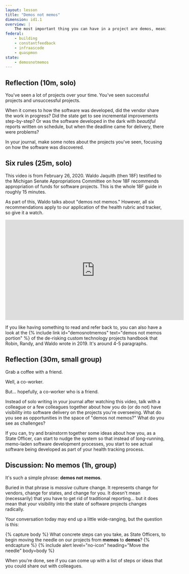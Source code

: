 ```yaml
---
layout: lesson
title: "Demos not memos"
dimension: id1.1
overview: |
    The most important thing you can have in a project are demos, meaning working software. If someone gives you a report about a piece of software, the software probably doesn't work (ask me how I know). If someone shows you a video of a piece of software, the software may have worked once (ask me how I know). If someone shows you a piece of software, but they control it, the software barely works (ask me how I know). If someone lets you use a piece of software, they have confidence. It might work, it might break, but they have confidence.
federal:
    - building
    - constantfeedback
    - infraascode
    - quaspmon
state: 
    - demosnotmemos
---
```

## Reflection (10m, solo)

You've seen a lot of projects over your time. You've seen successful projects and unsuccessful projects.

When it comes to how the software was developed, did the vendor share the work in progress? Did the state get to see incremental improvements step-by-step? Or was the software developed in the dark with *beautiful* reports written on schedule, but when the deadline came for delivery, there were problems? 

In your journal, make some notes about the projects you've seen, focusing on how the software was discovered.

## Six rules (25m, solo)

This video is from February 26, 2020. Waldo Jaquith (then 18F) testified to the Michigan Senate Appropriations Committee on how 18F recommends appropriation of funds for software projects. This is the whole 18F guide in roughly 15 minutes.

As part of this, Waldo talks about "demos not memos." However, all six recommendations apply to our application of the health rubric and tracker, so give it a watch.

<iframe width="560" height="315" src="https://www.youtube.com/embed/g-h6CtSwk30?start=48" frameborder="0" allow="accelerometer; autoplay; clipboard-write; encrypted-media; gyroscope; picture-in-picture" allowfullscreen></iframe>

If you like having something to read and refer back to, you can also have a look at the {% include link id="demosnotmemos" text="demos not memos portion" %} of the de-risking custom technology projects handbook that Robin, Randy, and Waldo wrote in 2019. It's around 4-5 paragraphs.

## Reflection (30m, small group)

Grab a coffee with a friend.

Well, a co-worker.

But... hopefully, a co-worker who is a friend.

Instead of solo writing in your journal after watching this video, talk with a colleague or a few colleagues together about how you do (or do not) have visibility into software delivery on the projects you're overseeing. What do you see as opportunities in the space of "demos not memos?" What do you see as challenges? 

If you can, try and brainstorm together some ideas about how you, as a State Officer, can start to nudge the system so that instead of long-running, memo-laden software development processes, you start to see actual software being developed as part of your health tracking process.

## Discussion: No memos (1h, group)

It's such a simple phrase: **demos not memos**.

Buried in that phrase is *massive* culture change. It represents change for vendors, change for states, and change for you. It doesn't mean (necessarily) that you have to get rid of traditional reporting... but it does mean that your visibility into the state of software projects changes radically.

Your conversation today may end up a little wide-ranging, but the question is this:

{% capture body %}
What concrete steps can you take, as State Officers, to begin moving the needle on our projects from <b>memos</b> to <b>demos</b>?
{% endcapture %}
{% include alert level="no-icon" heading="Move the needle" body=body %}

When you're done, see if you can come up with a list of steps or ideas that you could share out with colleagues. 
